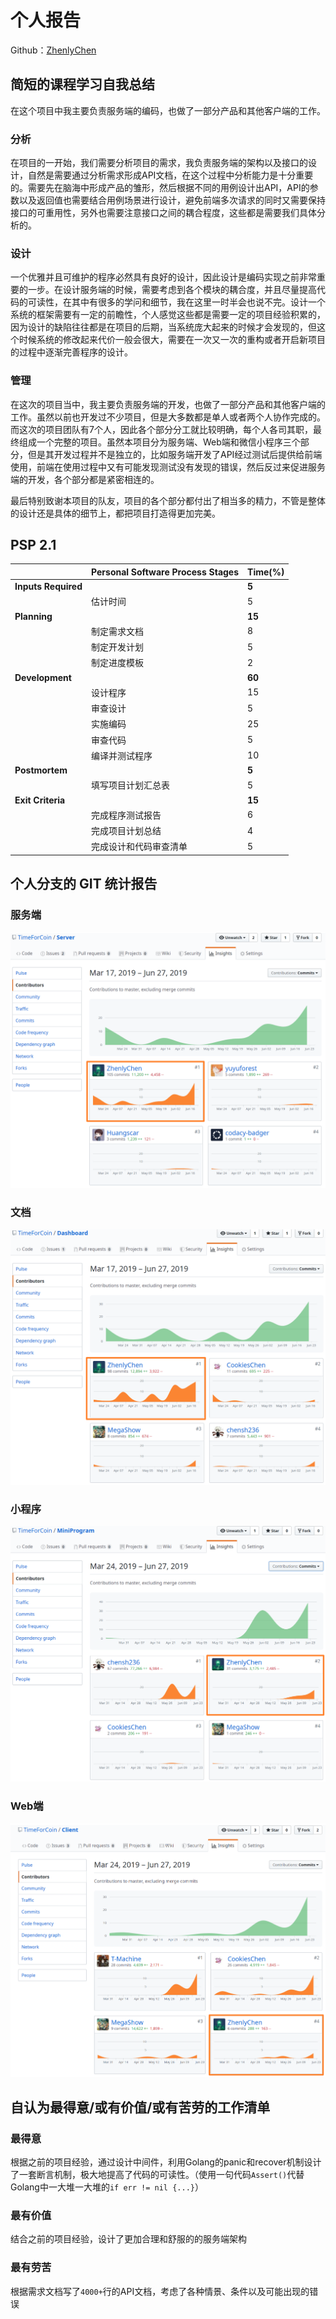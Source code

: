 # 个人报告

Github：[ZhenlyChen](https://github.com/zhenlychen/)

## 简短的课程学习自我总结

在这个项目中我主要负责服务端的编码，也做了一部分产品和其他客户端的工作。

### 分析

在项目的一开始，我们需要分析项目的需求，我负责服务端的架构以及接口的设计，自然是需要通过分析需求形成API文档，在这个过程中分析能力是十分重要的。需要先在脑海中形成产品的雏形，然后根据不同的用例设计出API，API的参数以及返回值也需要结合用例场景进行设计，避免前端多次请求的同时又需要保持接口的可重用性，另外也需要注意接口之间的耦合程度，这些都是需要我们具体分析的。

### 设计

一个优雅并且可维护的程序必然具有良好的设计，因此设计是编码实现之前非常重要的一步。在设计服务端的时候，需要考虑到各个模块的耦合度，并且尽量提高代码的可读性，在其中有很多的学问和细节，我在这里一时半会也说不完。设计一个系统的框架需要有一定的前瞻性，个人感觉这些都是需要一定的项目经验积累的，因为设计的缺陷往往都是在项目的后期，当系统庞大起来的时候才会发现的，但这个时候系统的修改起来代价一般会很大，需要在一次又一次的重构或者开启新项目的过程中逐渐完善程序的设计。

### 管理

在这次的项目当中，我主要负责服务端的开发，也做了一部分产品和其他客户端的工作。虽然以前也开发过不少项目，但是大多数都是单人或者两个人协作完成的。而这次的项目团队有7个人，因此各个部分分工就比较明确，每个人各司其职，最终组成一个完整的项目。虽然本项目分为服务端、Web端和微信小程序三个部分，但是其开发过程并不是独立的，比如服务端开发了API经过测试后提供给前端使用，前端在使用过程中又有可能发现测试没有发现的错误，然后反过来促进服务端的开发，各个部分都是紧密相连的。



最后特别致谢本项目的队友，项目的各个部分都付出了相当多的精力，不管是整体的设计还是具体的细节上，都把项目打造得更加完美。



## PSP 2.1

|                     | Personal Software Process Stages | Time(%) |
| ------------------- | -------------------------------- | ---- |
| **Inputs Required** |                                  | **5** |
|                     | 估计时间                        | 5 |
| **Planning**        |                                  | **15** |
|                     | 制定需求文档 | 8 |
| | 制定开发计划 | 5 |
| | 制定进度模板 | 2 |
|**Development**         |                  | **60** |
|                     | 设计程序 | 15 |
| | 审查设计 | 5 |
| | 实施编码 | 25 |
| | 审查代码 | 5 |
| | 编译并测试程序 | 10 |
|    **Postmortem**      |                  | **5** |
|                     | 填写项目计划汇总表 | 5 |
|        **Exit Criteria**                |              | **15** |
|                     | 完成程序测试报告 | 6 |
| | 完成项目计划总结 | 4 |
| | 完成设计和代码审查清单 | 5       |

## 个人分支的 GIT 统计报告

### 服务端

![1561627649314](16340027/1561627649314.png)

### 文档

![1561627611593](16340027/1561627611593.png)

### 小程序

![1561627704567](16340027/1561627704567.png)

### Web端

![1561627559184](16340027/1561627559184.png)

## 自认为最得意/或有价值/或有苦劳的工作清单

### 最得意

根据之前的项目经验，通过设计中间件，利用Golang的panic和recover机制设计了一套断言机制，极大地提高了代码的可读性。（使用一句代码`Assert()`代替Golang中一大堆一大堆的`if err != nil {...}`）

### 最有价值

结合之前的项目经验，设计了更加合理和舒服的的服务端架构

### 最有劳苦

根据需求文档写了`4000+`行的API文档，考虑了各种情景、条件以及可能出现的错误